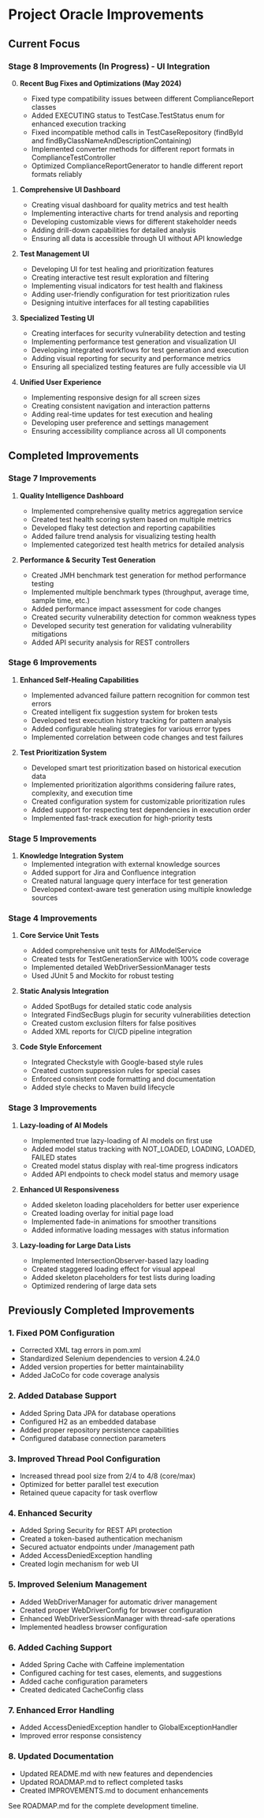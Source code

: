 # Project Oracle Improvements

## Current Focus

### Stage 8 Improvements (In Progress) - UI Integration

0. **Recent Bug Fixes and Optimizations (May 2024)**
   - Fixed type compatibility issues between different ComplianceReport classes
   - Added EXECUTING status to TestCase.TestStatus enum for enhanced execution tracking
   - Fixed incompatible method calls in TestCaseRepository (findById and findByClassNameAndDescriptionContaining)
   - Implemented converter methods for different report formats in ComplianceTestController
   - Optimized ComplianceReportGenerator to handle different report formats reliably

1. **Comprehensive UI Dashboard**
   - Creating visual dashboard for quality metrics and test health
   - Implementing interactive charts for trend analysis and reporting
   - Developing customizable views for different stakeholder needs
   - Adding drill-down capabilities for detailed analysis
   - Ensuring all data is accessible through UI without API knowledge

2. **Test Management UI**
   - Developing UI for test healing and prioritization features
   - Creating interactive test result exploration and filtering
   - Implementing visual indicators for test health and flakiness
   - Adding user-friendly configuration for test prioritization rules
   - Designing intuitive interfaces for all testing capabilities

3. **Specialized Testing UI**
   - Creating interfaces for security vulnerability detection and testing
   - Implementing performance test generation and visualization UI
   - Developing integrated workflows for test generation and execution
   - Adding visual reporting for security and performance metrics
   - Ensuring all specialized testing features are fully accessible via UI

4. **Unified User Experience**
   - Implementing responsive design for all screen sizes
   - Creating consistent navigation and interaction patterns
   - Adding real-time updates for test execution and healing
   - Developing user preference and settings management
   - Ensuring accessibility compliance across all UI components

## Completed Improvements

### Stage 7 Improvements

1. **Quality Intelligence Dashboard**
   - Implemented comprehensive quality metrics aggregation service
   - Created test health scoring system based on multiple metrics
   - Developed flaky test detection and reporting capabilities
   - Added failure trend analysis for visualizing testing health
   - Implemented categorized test health metrics for detailed analysis

2. **Performance & Security Test Generation**
   - Created JMH benchmark test generation for method performance testing
   - Implemented multiple benchmark types (throughput, average time, sample time, etc.)
   - Added performance impact assessment for code changes
   - Created security vulnerability detection for common weakness types
   - Developed security test generation for validating vulnerability mitigations
   - Added API security analysis for REST controllers

### Stage 6 Improvements

1. **Enhanced Self-Healing Capabilities**
   - Implemented advanced failure pattern recognition for common test errors
   - Created intelligent fix suggestion system for broken tests
   - Developed test execution history tracking for pattern analysis
   - Added configurable healing strategies for various error types
   - Implemented correlation between code changes and test failures

2. **Test Prioritization System**
   - Developed smart test prioritization based on historical execution data
   - Implemented prioritization algorithms considering failure rates, complexity, and execution time
   - Created configuration system for customizable prioritization rules
   - Added support for respecting test dependencies in execution order
   - Implemented fast-track execution for high-priority tests

### Stage 5 Improvements

1. **Knowledge Integration System**
   - Implemented integration with external knowledge sources
   - Added support for Jira and Confluence integration
   - Created natural language query interface for test generation
   - Developed context-aware test generation using multiple knowledge sources

### Stage 4 Improvements

1. **Core Service Unit Tests**
   - Added comprehensive unit tests for AIModelService
   - Created tests for TestGenerationService with 100% code coverage
   - Implemented detailed WebDriverSessionManager tests
   - Used JUnit 5 and Mockito for robust testing

2. **Static Analysis Integration**
   - Added SpotBugs for detailed static code analysis
   - Integrated FindSecBugs plugin for security vulnerabilities detection
   - Created custom exclusion filters for false positives
   - Added XML reports for CI/CD pipeline integration

3. **Code Style Enforcement**
   - Integrated Checkstyle with Google-based style rules
   - Created custom suppression rules for special cases
   - Enforced consistent code formatting and documentation
   - Added style checks to Maven build lifecycle

### Stage 3 Improvements

1. **Lazy-loading of AI Models**
   - Implemented true lazy-loading of AI models on first use
   - Added model status tracking with NOT_LOADED, LOADING, LOADED, FAILED states
   - Created model status display with real-time progress indicators
   - Added API endpoints to check model status and memory usage

2. **Enhanced UI Responsiveness**
   - Added skeleton loading placeholders for better user experience
   - Created loading overlay for initial page load
   - Implemented fade-in animations for smoother transitions
   - Added informative loading messages with status information

3. **Lazy-loading for Large Data Lists**
   - Implemented IntersectionObserver-based lazy loading
   - Created staggered loading effect for visual appeal
   - Added skeleton placeholders for test lists during loading
   - Optimized rendering of large data sets

## Previously Completed Improvements

### 1. Fixed POM Configuration
- Corrected XML tag errors in pom.xml
- Standardized Selenium dependencies to version 4.24.0
- Added version properties for better maintainability
- Added JaCoCo for code coverage analysis

### 2. Added Database Support
- Added Spring Data JPA for database operations
- Configured H2 as an embedded database
- Added proper repository persistence capabilities
- Configured database connection parameters

### 3. Improved Thread Pool Configuration
- Increased thread pool size from 2/4 to 4/8 (core/max)
- Optimized for better parallel test execution
- Retained queue capacity for task overflow

### 4. Enhanced Security
- Added Spring Security for REST API protection
- Created a token-based authentication mechanism
- Secured actuator endpoints under /management path
- Added AccessDeniedException handling
- Created login mechanism for web UI

### 5. Improved Selenium Management
- Added WebDriverManager for automatic driver management
- Created proper WebDriverConfig for browser configuration
- Enhanced WebDriverSessionManager with thread-safe operations
- Implemented headless browser configuration

### 6. Added Caching Support
- Added Spring Cache with Caffeine implementation
- Configured caching for test cases, elements, and suggestions
- Added cache configuration parameters
- Created dedicated CacheConfig class

### 7. Enhanced Error Handling
- Added AccessDeniedException handler to GlobalExceptionHandler
- Improved error response consistency

### 8. Updated Documentation
- Updated README.md with new features and dependencies
- Updated ROADMAP.md to reflect completed tasks
- Created IMPROVEMENTS.md to document enhancements

See ROADMAP.md for the complete development timeline.